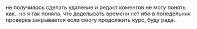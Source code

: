 не получилось сделать удаление и редакт коментов
не могу понять как..
но я так поняла, что доделывать времени нет
ибо в понедельник проверка закрывается
если смогу продолжить курс, буду рада..
